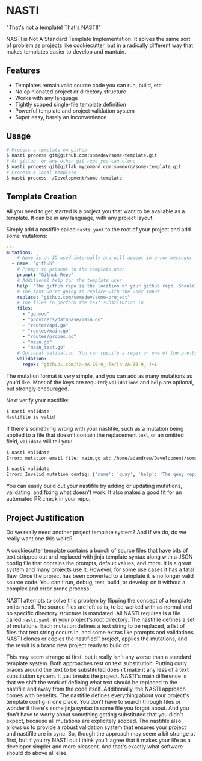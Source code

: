 # NASTI
"That's not a template! That's NASTI!"

NASTI is Not A Standard Template Implementation. It solves the same sort of problem as projects like cookiecutter, but in a radically different way that makes templates easier to develop and mantain.

## Features
* Templates remain valid source code you can run, build, etc
* No opinionated project or directory structure
* Works with any language
* Tightly scoped single-file template definition
* Powerful template and project validation system
* Super easy, barely an inconvenience

## Usage

```sh
# Process a template on github
$ nasti process git@github.com:somedev/some-template.git
# Or gitlab, or any other git repo you can clone
$ nasti process git@gitlab.mycomand.com:someorg/some-template.git
# Process a local template
$ nasti process ~/Development/some-template
```

## Template Creation
All you need to get started is a project you that want to be available as a template. It can be in any language, with any project layout. 

Simply add a nastifile called `nasti.yaml` to the root of your project and add some mutations:

```yaml
---
mutations:
    # Name is an ID used internally and will appear in error messages
  - name: "github"
    # Prompt to present to the template user
    prompt: "Github Repo"
    # Additional help for the template user
    help: "The github repo is the location of your github repo. Should be in the form of github.com/user_or_org/repo"
    # The text we're going to replace with the user input
    replace: "github.com/somedev/some-project"
    # The files to perform the text substitution in
    files:
      - "go.mod"
      - "providers/database/main.go"
      - "routes/api.go"
      - "routes/main.go"
      - "routes/probes.go"
      - "main.go"
      - "main_test.go" 
    # Optional validation. You can specify a regex or one of the pre-built validations
    validation:
      regex: ^github\.com/[a-zA-Z0-9_-]+/[a-zA-Z0-9_-]+$
```

The mutation format is very simple, and you can add as many mutations as you'd like. Most of the keys are required; `validations` and `help` are optional, but strongly encouraged.

Next verify your nastifile:
```bash
$ nasti validate
Nastifile is valid
```

If there's something wrong with your nastifile, such as a mutation being applied to a file that doesn't contain the replacement text, or an omitted field, `validate` will tell you:

```bash
$ nasti validate
Error: mutation email file: main.go at: /home/adamdrew/Development/someapp/main.go does not contain somedev@corpo.net 

$ nasti validate 
Error: Invalid mutation config: {'name': 'quay', 'help': 'The quay repo is the location of your container image. Should be in the form of quay.io/username/repo', 'replace': 'quay.io/someorg/some-project', 'files': ['Makefile'], 'validations': ['^quay\\.io/[a-zA-Z0-9_-]+/[a-zA-Z0-9_-]+$']} missing 'prompt'
```

You can easily build out your nastifile by adding or updating mutations, validating, and fixing what doesn't work. It also makes a good fit for an automated PR check in your repo.

## Project Justification
Do we really need another project template system? And if we do, do we really want one this weird?

A cookiecutter template contains a bunch of source files that have bits of text stripped out and replaced with jinja template syntax along with a JSON config file that contains the prompts, default values, and more. It is a great system and many projects use it. However, for some use cases it has a fatal flaw. Once the project has been converted to a template it is no longer valid source code. You can't run, debug, test, build, or develop on it without a complex and error prone process.

NASTI attempts to solve this problem by flipping the concept of a template on its head. The source files are left as is, to be worked with as normal and no specific directory structure is mandated. All NASTI requires is a file called `nasti.yaml`, in your project's root directory. The nastifile defines a set of mutations. Each mutation defines a text string to be replaced, a list of files that text string occurs in, and some extras like prompts and validations. NASTI clones or copies the nastified™️ project, applies the mutations, and the result is a brand new project ready to build on.

This may seem strange at first, but it really isn't any worse than a standard template system. Both approaches rest on text substitution. Putting curly braces around the text to be substituted doesn't make it any less of a text substitution system. It just breaks the project. NASTI's main difference is that we shift the work of defining what text should be replaced to the nastifile and away from the code itself. Additionally, the NASTI approach comes with benefits. The nastifile defines everything about your project's template config in one place. You don't have to search through files or wonder if there's some jinja syntax in some file you forgot about. And you don't have to worry about something getting substituted that you didn't expect, because all mutations are explicitely scoped. The nastifile also allows us to provide a robust validation system that ensures your project and nastifile are in sync. So, though the approach may seem a bit strange at first, but if you try NASTI out I think you'll agree that it makes your life as a developer simpler and more pleasent. And that's exactly what software should do above all else.



